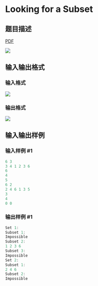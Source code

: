 # Looking for a Subset

## 题目描述

[problemUrl]: https://uva.onlinejudge.org/index.php?option=com_onlinejudge&Itemid=8&category=22&page=show_problem&problem=1972

[PDF](https://uva.onlinejudge.org/external/110/p11031.pdf)

![](https://cdn.luogu.com.cn/upload/vjudge_pic/UVA11031/101b87b6654a923309193c6690ac210580aac43e.png)

## 输入输出格式

### 输入格式

![](https://cdn.luogu.com.cn/upload/vjudge_pic/UVA11031/bc4b08e578a0ea80d67152786abf6ed839c2488d.png)

### 输出格式

![](https://cdn.luogu.com.cn/upload/vjudge_pic/UVA11031/ec9cde9ad95d233c028e3def347667924578878b.png)

## 输入输出样例

### 输入样例 #1

```cpp
6 3
3 4 1 2 3 6
6
4
5
6 2
2 4 6 1 3 5
3
4
0 0
```


### 输出样例 #1

```cpp
Set 1:
Subset 1:
Impossible
Subset 2:
1 2 3 6
Subset 3:
Impossible
Set 2:
Subset 1:
2 4 6
Subset 2:
Impossible
```


